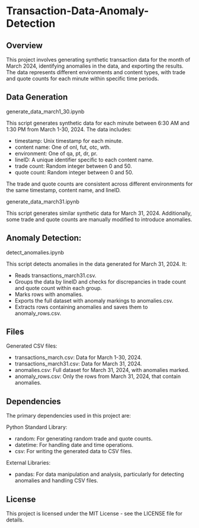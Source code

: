 # Transaction-Data-Anomaly-Detection

## Overview
This project involves generating synthetic transaction data for the month of March 2024, identifying anomalies in the data, and exporting the results. The data represents different environments and content types, with trade and quote counts for each minute within specific time periods.

## Data Generation

generate_data_march1_30.ipynb

This script generates synthetic data for each minute between 6:30 AM and 1:30 PM from March 1-30, 2024. The data includes:

* timestamp: Unix timestamp for each minute.
* content name: One of onl, fut, otc, wth.
* environment: One of qa, pt, dr, pr.
* lineID: A unique identifier specific to each content name.
* trade count: Random integer between 0 and 50.
* quote count: Random integer between 0 and 50.
  
The trade and quote counts are consistent across different environments for the same timestamp, content name, and lineID.

generate_data_march31.ipynb

This script generates similar synthetic data for March 31, 2024. Additionally, some trade and quote counts are manually modified to introduce anomalies.

## Anomaly Detection:

detect_anomalies.ipynb

This script detects anomalies in the data generated for March 31, 2024. It:

* Reads transactions_march31.csv.
* Groups the data by lineID and checks for discrepancies in trade count and quote count within each group.
* Marks rows with anomalies.
* Exports the full dataset with anomaly markings to anomalies.csv.
* Extracts rows containing anomalies and saves them to anomaly_rows.csv.

## Files

Generated CSV files:
* transactions_march.csv: Data for March 1-30, 2024.
* transactions_march31.csv: Data for March 31, 2024.
* anomalies.csv: Full dataset for March 31, 2024, with anomalies marked.
* anomaly_rows.csv: Only the rows from March 31, 2024, that contain anomalies.

## Dependencies

The primary dependencies used in this project are:

Python Standard Library:

* random: For generating random trade and quote counts.
* datetime: For handling date and time operations.
* csv: For writing the generated data to CSV files.

External Libraries:

* pandas: For data manipulation and analysis, particularly for detecting anomalies and handling CSV files.


## License
This project is licensed under the MIT License - see the LICENSE file for details.
